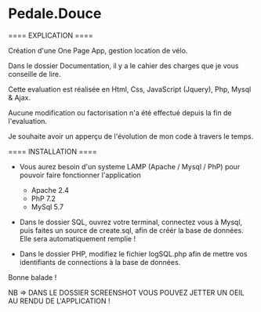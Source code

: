 # Pedale.Douce

==== EXPLICATION ====

Création d'une One Page App, gestion location de vélo.

Dans le dossier Documentation, il y a le cahier des charges que je vous conseille de lire.

Cette evaluation est réalisée en Html, Css, JavaScript (Jquery), Php, Mysql & Ajax.

Aucune modification ou factorisation n'a été effectué depuis la fin de l'evaluation.

Je souhaite avoir un apperçu de l'évolution de mon code à travers le temps.

==== INSTALLATION ====

- Vous aurez besoin d'un systeme LAMP (Apache / Mysql / PhP) pour pouvoir faire fonctionner l'application
    - Apache 2.4
    - PhP 7.2
    - MySql 5.7

- Dans le dossier SQL, ouvrez votre terminal, connectez vous à Mysql, puis faites un source de create.sql, afin de créér la base de données. Elle sera automatiquement remplie !

- Dans le dossier PHP, modifiez le fichier logSQL.php afin de mettre vos identifiants de connections à la base de données.

Bonne balade !

NB => DANS LE DOSSIER SCREENSHOT VOUS POUVEZ JETTER UN OEIL AU RENDU DE L'APPLICATION !
